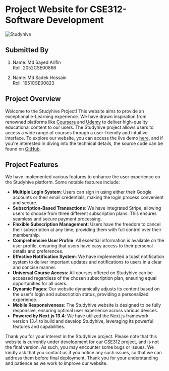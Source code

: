 # Project Website for CSE312-Software Development

![Studyhive](https://i.postimg.cc/DwxqW0D2/hom-e.png)

## Submitted By

1. Name: Md Sayed Arifin  
   Roll: 2052CSE00866

2. Name: Md Sadek Hossain  
   Roll: 1951CSE00823

## Project Overview

Welcome to the Studyhive Project! This website aims to provide an exceptional e-Learning experience. We have drawn inspiration from renowned platforms like [Coursera](https://www.coursera.org/) and [Udemy](https://www.udemy.com) to deliver high-quality educational content to our users. The Studyhive project allows users to access a wide range of courses through a user-friendly and intuitive interface. To explore our website, you can access the live demo [here](https://study-hive.vercel.app/), and if you're interested in diving into the technical details, the source code can be found on [GitHub](https://github.com/SayedArifin/StudyHive).

## Project Features

We have implemented various features to enhance the user experience on the Studyhive platform. Some notable features include:

- **Multiple Login System**: Users can sign in using either their Google accounts or their email credentials, making the login process convenient and secure.
- **Subscription-Based Transactions**: We have integrated Stripe, allowing users to choose from three different subscription plans. This ensures seamless and secure payment processing.
- **Flexible Subscription Management**: Users have the freedom to cancel their subscription at any time, providing them with full control over their membership.
- **Comprehensive User Profile**: All essential information is available on the user profile, ensuring that users have easy access to their personal details and preferences.
- **Effective Notification System**: We have implemented a toast notification system to deliver important updates and notifications to users in a clear and concise manner.
- **Universal Course Access**: All courses offered on Studyhive can be accessed regardless of the chosen subscription plan, ensuring equal opportunities for all users.
- **Dynamic Pages**: Our website dynamically adjusts its content based on the user's login and subscription status, providing a personalized experience.
- **Mobile Responsiveness**: The Studyhive website is designed to be fully responsive, ensuring optimal user experience across various devices.
- **Powered by Next.js 13.4**: We have utilized the Next.js framework version 13.4 to build and develop Studyhive, leveraging its powerful features and capabilities.

Thank you for your interest in the Studyhive project. Please note that this website is currently under development for our CSE312 project, and is not the final version. As such, you may encounter some bugs or issues. We kindly ask that you contact us if you notice any such issues, so that we can address them before final deployment. Thank you for your understanding and patience as we work to improve our website.
